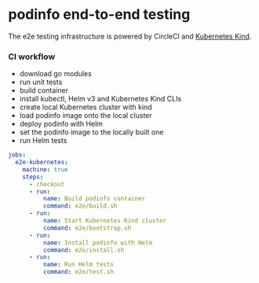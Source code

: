 # podinfo end-to-end testing

The e2e testing infrastructure is powered by CircleCI and [Kubernetes Kind](https://github.com/kubernetes-sigs/kind).

### CI workflow

* download go modules
* run unit tests
* build container
* install kubectl, Helm v3 and Kubernetes Kind CLIs
* create local Kubernetes cluster with kind
* load podinfo image onto the local cluster
* deploy podinfo with Helm
* set the podinfo image to the locally built one
* run Helm tests

```yaml
jobs:
  e2e-kubernetes:
    machine: true
    steps:
      - checkout
      - run:
          name: Build podinfo container
          command: e2e/build.sh
      - run:
          name: Start Kubernetes Kind cluster
          command: e2e/bootstrap.sh
      - run:
          name: Install podinfo with Helm
          command: e2e/install.sh
      - run:
          name: Run Helm tests
          command: e2e/test.sh
```
